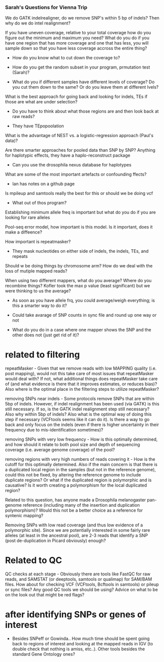 ### Sarah's Questions for Vienna Trip

We do GATK indelrealigner, do we remove SNP's within 5 bp of indels? Then why do we do intel realignment?

If you have uneven coverage, relative to your total coverage how do you figure out the minimum and maximum you need? What do you do if you have one region that has more coverage and one that has less, you will sample down so that you have less coverage accross the entire thing? 
 
 - How do you know what to cut down the coverage to?
 
 - How do you get the random subset in your program, prmutation test (Sarah)?
 
 - What do you if different samples have different levels of coverage? Do you cut them down to the same? Or do you leave them at different lvels?
  
What is the best approach for going back and looking for indels, TEs if those are what are under selection?
 - Do you have to think about what those regions are and then look back at raw reads?
  
 - They have TEpopoolation
  
What is the advantage of NEST vs. a logistic-regression approach (Paul's data)?

Are there smarter approaches for pooled data than SNP by SNP? Anything for haplotypic effects, they have a haplo-reconstruct package
  
 - Can you use the drosophila nexus database for haplotypes
  
What are some of the most important artefacts or confounding ffects?
 
 - Ian has notes on a github page
  
Is mpileup and samtools really the best for this or should we be doing vcf
 
 - What out of thos program?
  
Establishing minimum allele freq is important but what do you do if you are looking for rare alleles

Pool-seq error model, how important is this model. Is it important, does it make a diffeence?

How important is repeatmasker?
 
 - They mask nucleotides on either side of indels, the indels, TEs, and repeats
  
Should w be doing things by chromosome arm? How do we deal with the loss of mutiple mapped reads?

When using two different mappers, what do you average? Where do you recombine things? Kofler took the max p value (least significant) but we were thinking to us the average?
 
 - As soon as you have allele frq, you could average/weigh everything; is this a smarter way to do it?
 
 - Could take avarage of SNP counts in sync file and round up one way or not
 
 - What do you do in a case where one mapper shows the SNP and the other does not (just get rid of it)?
  

# related to filtering
  repeatMasker - Given that we remove reads with low MAPPING quality (i.e. post mapping), would not this take care of most issues that repeatMasker would deal with? If not, what additional things does repeatMasker take care of (and what evidence is there that it improves estimates, or reduces bias)? Also where is the optimal place in the filtering steps to utilize repeatMasker?

removing SNPs near indels - Some protocols remove SNPs that are within 5bp of indels. However, if indel realignment has been used (via GATK) is this still necessary. If so, is the GATK indel realignment step still necessary? Also why within 5bp of indels? Also what is the optimal way of doing this step if necessary (VCFtools seems like it can do it). Is there a way to go back and only focus on the indels (even if there is higher uncertainty in their frequency due to mis-identification sometimes)?

removing SNPs with very low frequency - How is this optimally determined, and how should it relate to both pool size and depth of sequencing coverage (i.e. average genome coverage) of the pool?

removing regions with very high numbers of reads covering it - How is the cutoff for this optimally determined. Also if the main concern is that there is a duplicated local region in the samples (but not in the reference genome), could this not be fixed, by altering the reference genome to include duplicate regions? Or what if the duplicated region is polymorphic and is causative? Is it worth creating a polymorphism for the local duplicated region?

Related to this question, has anyone made a Drosophila melanogaster pan-genome reference (including many of the insertion and duplication polymorphism)? Would this not be a better choice as a reference for syntenic mapping?

Removing SNPs with low read coverage (and thus low evidence of a polymorphic site). Since we are potentially interested in some fairly rare alleles (at least in the ancestral pool), are 2-3 reads that identify a SNP (post de-duplication in Picard obviously) enough? 

# Related to QC

QC checks at each stage - Obviously there are tools like FastQC for raw reads, and SAMSTAT (or deeptools, samtools or qualimap) for SAM/BAM files. How about for checking VCF (VCFtools, Bcftools in samtools) or pileup or sync files? Any good QC tools we should be using? Advice on what to be on the look out that might be red flags?

# after identifying SNPs or genes of interest
- Besides SNPeff or Gowinda.. How much time should be spent going back to regions of interest and looking at the mapped reads in IGV (to double check that nothing is amiss, etc..). Other tools besides the standard Gene Ontology ones?
